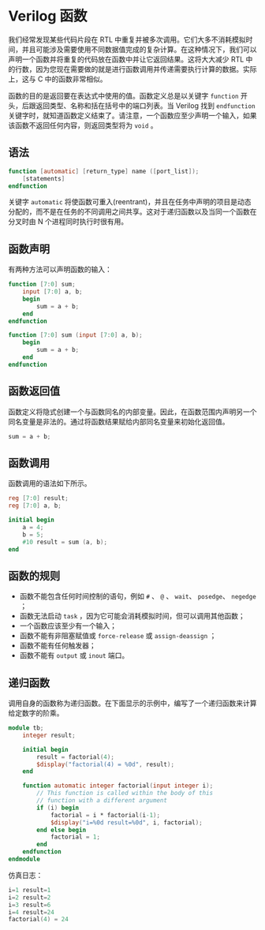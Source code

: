 # Verilog 函数

我们经常发现某些代码片段在 RTL 中重复并被多次调用。它们大多不消耗模拟时间，并且可能涉及需要使用不同数据值完成的复杂计算。在这种情况下，我们可以声明一个函数并将重复的代码放在函数中并让它返回结果。这将大大减少 RTL 中的行数，因为您现在需要做的就是进行函数调用并传递需要执行计算的数据。实际上，这与 C 中的函数非常相似。

函数的目的是返回要在表达式中使用的值。函数定义总是以关键字 `function` 开头，后跟返回类型、名称和括在括号中的端口列表。当 Verilog 找到 `endfunction` 关键字时，就知道函数定义结束了。请注意，一个函数应至少声明一个输入，如果该函数不返回任何内容，则返回类型将为 `void` 。

## 语法

```verilog
function [automatic] [return_type] name ([port_list]);
	[statements]
endfunction
```

关键字 `automatic` 将使函数可重入(reentrant)，并且在任务中声明的项目是动态分配的，而不是在任务的不同调用之间共享。这对于递归函数以及当同一个函数在分叉时由 N 个进程同时执行时很有用。

## 函数声明

有两种方法可以声明函数的输入：

```verilog
function [7:0] sum;
	input [7:0] a, b;
	begin
		sum = a + b;
	end
endfunction

function [7:0] sum (input [7:0] a, b);
	begin
		sum = a + b;
	end
endfunction
```

## 函数返回值

函数定义将隐式创建一个与函数同名的内部变量。因此，在函数范围内声明另一个同名变量是非法的。通过将函数结果赋给内部同名变量来初始化返回值。

```verilog
sum = a + b;
```

## 函数调用

函数调用的语法如下所示。

```verilog
reg [7:0] result;
reg [7:0] a, b;

initial begin
	a = 4;
	b = 5;
	#10 result = sum (a, b);
end
```

## 函数的规则

- 函数不能包含任何时间控制的语句，例如 `#` 、 `@` 、 `wait`、 `posedge`、 `negedge` ；
- 函数无法启动 `task` ，因为它可能会消耗模拟时间，但可以调用其他函数；
- 一个函数应该至少有一个输入；
- 函数不能有非阻塞赋值或 `force-release` 或 `assign-deassign` ；
- 函数不能有任何触发器；
- 函数不能有 `output` 或 `inout` 端口。

## 递归函数

调用自身的函数称为递归函数。在下面显示的示例中，编写了一个递归函数来计算给定数字的阶乘。

```verilog
module tb;
    integer result;

    initial begin
        result = factorial(4);
        $display("factorial(4) = %0d", result);
    end

	function automatic integer factorial(input integer i);
        // This function is called within the body of this
        // function with a different argument
        if (i) begin
            factorial = i * factorial(i-1);
            $display("i=%0d result=%0d", i, factorial);
        end else begin
            factorial = 1;
        end
	endfunction
endmodule
```

仿真日志：

```verilog
i=1 result=1
i=2 result=2
i=3 result=6
i=4 result=24
factorial(4) = 24
```




